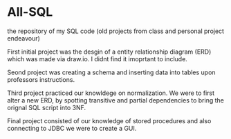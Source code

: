 # All-SQL
the repository of my SQL code (old projects from class and personal project endeavour)

First initial project was the desgin of a entity relationship diagram (ERD) which was made via draw.io. I didnt find it imoprtant to include.

Seond project was creating a schema and inserting data into tables upon professors instructions.

Third project practiced our knowldege on normalization. We were to first alter a new ERD, by spotting transitive and partial dependencies to bring the orignal SQL script into 3NF. 

Final project consisted of our knowledge of stored procedures and also connecting to JDBC we were to create a GUI.
